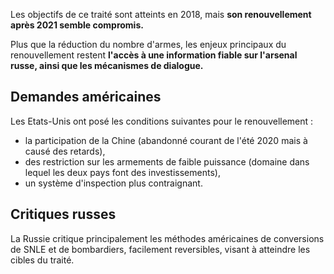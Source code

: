 Les objectifs de ce traité sont atteints en 2018, mais **son renouvellement après 2021 semble compromis.** 

Plus que la réduction du nombre d'armes, les enjeux principaux du renouvellement restent **l'accès à une information fiable sur l'arsenal russe, ainsi que les mécanismes de dialogue.**

## Demandes américaines

Les Etats-Unis ont posé les conditions suivantes pour le renouvellement :

- la participation de la Chine (abandonné courant de l'été 2020 mais à causé des retards),
- des restriction sur les armements de faible puissance (domaine dans lequel les deux pays font des investissements),
- un système d'inspection plus contraignant.

## Critiques russes

La Russie critique principalement les méthodes américaines de conversions de SNLE et de bombardiers, facilement reversibles, visant à atteindre les cibles du traité.